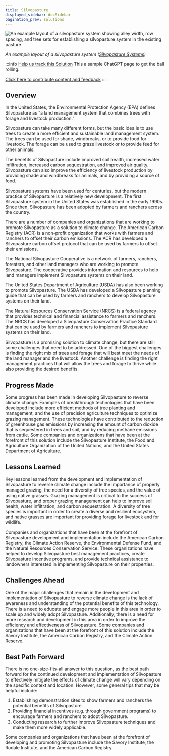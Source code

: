 ```yaml
---
title: Silvopasture
displayed_sidebar: docSidebar
pagination_prev: solutions
---
```

![An example layout of a silvopasture system showing alley width, row spacing, and tree sets for establishing a silvopasture system in the existing pasture](/../static/img/silvopasture.jpg)

*An example layout of a silvopasture system ([Silvopasture Systems](https://woodlandstewards.osu.edu/sites/woodlands/files/imce/Silvopasture%20-%20Roger%20Williams.pdf))*

:::info [Help us track this Solution](contribute)
This a sample ChatGPT page to get the ball rolling.

[Click here to contribute content and feedback](contribute)
:::

## Overview

In the United States, the Environmental Protection Agency (EPA) defines Silvopasture as “a land management system that combines trees with forage and livestock production.” 

Silvopasture can take many different forms, but the basic idea is to use trees to create a more efficient and sustainable land management system. The trees can be used for shade, windbreaks, or to provide food for livestock. The forage can be used to graze livestock or to provide feed for other animals. 

The benefits of Silvopasture include improved soil health, increased water infiltration, increased carbon sequestration, and improved air quality. Silvopasture can also improve the efficiency of livestock production by providing shade and windbreaks for animals, and by providing a source of food. 

Silvopasture systems have been used for centuries, but the modern practice of Silvopasture is a relatively new development. The first Silvopasture system in the United States was established in the early 1990s. Since then, Silvopasture has been adopted by farmers and ranchers across the country. 

There are a number of companies and organizations that are working to promote Silvopasture as a solution to climate change. The American Carbon Registry (ACR) is a non-profit organization that works with farmers and ranchers to offset their carbon emissions. The ACR has developed a Silvopasture carbon offset protocol that can be used by farmers to offset their emissions. 

The National Silvopasture Cooperative is a network of farmers, ranchers, foresters, and other land managers who are working to promote Silvopasture. The cooperative provides information and resources to help land managers implement Silvopasture systems on their land. 

The United States Department of Agriculture (USDA) has also been working to promote Silvopasture. The USDA has developed a Silvopasture planning guide that can be used by farmers and ranchers to develop Silvopasture systems on their land. 

The Natural Resources Conservation Service (NRCS) is a federal agency that provides technical and financial assistance to farmers and ranchers. The NRCS has developed a Silvopasture Conservation Practice Standard that can be used by farmers and ranchers to implement Silvopasture systems on their land. 

Silvopasture is a promising solution to climate change, but there are still some challenges that need to be addressed. One of the biggest challenges is finding the right mix of trees and forage that will best meet the needs of the land manager and the livestock. Another challenge is finding the right management practices that will allow the trees and forage to thrive while also providing the desired benefits.

## Progress Made

Some progress has been made in developing Silvopasture to reverse climate change. Examples of breakthrough technologies that have been developed include more efficient methods of tree planting and management, and the use of precision agriculture techniques to optimize grazing management. These technologies have contributed to the reduction of greenhouse gas emissions by increasing the amount of carbon dioxide that is sequestered in trees and soil, and by reducing methane emissions from cattle. Some companies and organizations that have been at the forefront of this solution include the Silvopasture Institute, the Food and Agriculture Organization of the United Nations, and the United States Department of Agriculture.

## Lessons Learned

Key lessons learned from the development and implementation of Silvopasture to reverse climate change include the importance of properly managed grazing, the need for a diversity of tree species, and the value of using native grasses. Grazing management is critical to the success of Silvopasture, and proper grazing management can help to improve soil health, water infiltration, and carbon sequestration. A diversity of tree species is important in order to create a diverse and resilient ecosystem, and native grasses are important for providing forage for livestock and for wildlife.

Companies and organizations that have been at the forefront of Silvopasture development and implementation include the American Carbon Registry, the Climate Action Reserve, the Environmental Defense Fund, and the Natural Resources Conservation Service. These organizations have helped to develop Silvopasture best management practices, create Silvopasture incentive programs, and provide technical assistance to landowners interested in implementing Silvopasture on their properties.

## Challenges Ahead

One of the major challenges that remain in the development and implementation of Silvopasture to reverse climate change is the lack of awareness and understanding of the potential benefits of this technology. There is a need to educate and engage more people in this area in order to scale up and widely adopt Silvopasture. Additionally, there is a need for more research and development in this area in order to improve the efficiency and effectiveness of Silvopasture. Some companies and organizations that have been at the forefront of this solution include the Savory Institute, the American Carbon Registry, and the Climate Action Reserve.

## Best Path Forward

There is no one-size-fits-all answer to this question, as the best path forward for the continued development and implementation of Silvopasture to effectively mitigate the effects of climate change will vary depending on the specific context and location. However, some general tips that may be helpful include:

1. Establishing demonstration sites to show farmers and ranchers the potential benefits of Silvopasture.
2. Providing financial incentives (e.g. through government programs) to encourage farmers and ranchers to adopt Silvopasture.
3. Conducting research to further improve Silvopasture techniques and make them more widely applicable.

Some companies and organizations that have been at the forefront of developing and promoting Silvopasture include the Savory Institute, the Rodale Institute, and the American Carbon Registry.
